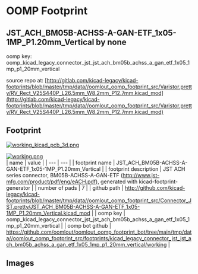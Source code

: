 # OOMP Footprint  
## JST_ACH_BM05B-ACHSS-A-GAN-ETF_1x05-1MP_P1.20mm_Vertical  by none  
  
oomp key: oomp_kicad_legacy_connector_jst_jst_ach_bm05b_achss_a_gan_etf_1x05_1mp_p1_20mm_vertical  
  
source repo at: [http://gitlab.com/kicad-legacy/kicad-footprints/blob/master/tmp/data//oomlout_oomp_footprint_src/Varistor.pretty/RV_Rect_V25S440P_L26.5mm_W8.2mm_P12.7mm.kicad_mod](http://gitlab.com/kicad-legacy/kicad-footprints/blob/master/tmp/data//oomlout_oomp_footprint_src/Varistor.pretty/RV_Rect_V25S440P_L26.5mm_W8.2mm_P12.7mm.kicad_mod)  
## Footprint  
  
[![working_kicad_pcb_3d.png](working_kicad_pcb_3d_600.png)](working_kicad_pcb_3d.png)  
  
[![working.png](working_600.png)](working.png)  
| name | value | 
| --- | --- | 
| footprint name | JST_ACH_BM05B-ACHSS-A-GAN-ETF_1x05-1MP_P1.20mm_Vertical | 
| footprint description | JST ACH series connector, BM05B-ACHSS-A-GAN-ETF (http://www.jst-mfg.com/product/pdf/eng/eACH.pdf), generated with kicad-footprint-generator | 
| number of pads | 7 | 
| github path | http://github.com/kicad-legacy/kicad-footprints/blob/master/tmp/data//oomlout_oomp_footprint_src/Connector_JST.pretty/JST_ACH_BM05B-ACHSS-A-GAN-ETF_1x05-1MP_P1.20mm_Vertical.kicad_mod | 
| oomp key | oomp_kicad_legacy_connector_jst_jst_ach_bm05b_achss_a_gan_etf_1x05_1mp_p1_20mm_vertical | 
| oomp bot github | https://github.com/oomlout/oomlout_oomp_footprint_bot/tree/main/tmp/data//oomlout_oomp_footprint_src/footprints/kicad_legacy_connector_jst_jst_ach_bm05b_achss_a_gan_etf_1x05_1mp_p1_20mm_vertical/working | 
## Images  
